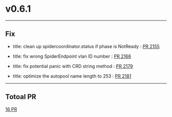 
# v0.6.1

***

## Fix

* title:	clean up spidercoordinator.status if phase is NotReady : [PR 2155](https://github.com/spidernet-io/spiderpool/pull/2155)

* title:	fix wrong SpiderEndpoint vlan ID number  : [PR 2166](https://github.com/spidernet-io/spiderpool/pull/2166)

* title:	fix potential panic with CRD string method : [PR 2179](https://github.com/spidernet-io/spiderpool/pull/2179)

* title:	optimize the autopool name length to 253 : [PR 2181](https://github.com/spidernet-io/spiderpool/pull/2181)



***

## Totoal PR

[ 16 PR](https://github.com/spidernet-io/spiderpool/compare/v0.6.0...v0.6.1)
